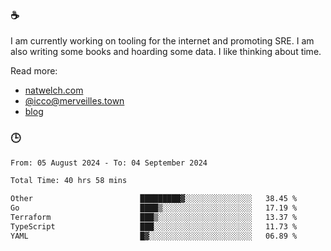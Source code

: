 ### ☕

I am currently working on tooling for the internet and promoting SRE. I am also writing some books and hoarding some data. I like thinking about time. 

Read more:

 - [natwelch.com](https://natwelch.com)
 - [@icco@merveilles.town](https://merveilles.town/@icco)
 - [blog](https://writing.natwelch.com)

### 🕒

<!--START_SECTION:waka-->

```txt
From: 05 August 2024 - To: 04 September 2024

Total Time: 40 hrs 58 mins

Other                        █████████▓░░░░░░░░░░░░░░░   38.45 %
Go                           ████▒░░░░░░░░░░░░░░░░░░░░   17.19 %
Terraform                    ███▒░░░░░░░░░░░░░░░░░░░░░   13.37 %
TypeScript                   ███░░░░░░░░░░░░░░░░░░░░░░   11.73 %
YAML                         █▓░░░░░░░░░░░░░░░░░░░░░░░   06.89 %
```

<!--END_SECTION:waka-->
